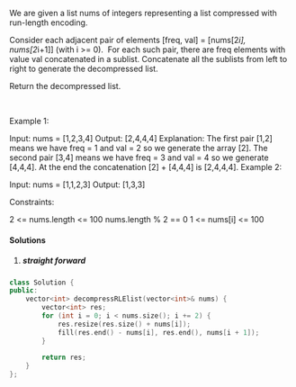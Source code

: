 We are given a list nums of integers representing a list compressed with run-length encoding.

Consider each adjacent pair of elements [freq, val] = [nums[2*i], nums[2*i+1]] (with i >= 0).  For each such pair, there are freq elements with value val concatenated in a sublist. Concatenate all the sublists from left to right to generate the decompressed list.

Return the decompressed list.

 

Example 1:

Input: nums = [1,2,3,4]
Output: [2,4,4,4]
Explanation: The first pair [1,2] means we have freq = 1 and val = 2 so we generate the array [2].
The second pair [3,4] means we have freq = 3 and val = 4 so we generate [4,4,4].
At the end the concatenation [2] + [4,4,4] is [2,4,4,4].
Example 2:

Input: nums = [1,1,2,3]
Output: [1,3,3]
 

Constraints:

2 <= nums.length <= 100
nums.length % 2 == 0
1 <= nums[i] <= 100

#### Solutions

1. ##### straight forward

```c++
class Solution {
public:
    vector<int> decompressRLElist(vector<int>& nums) {
        vector<int> res;
        for (int i = 0; i < nums.size(); i += 2) {
            res.resize(res.size() + nums[i]);
            fill(res.end() - nums[i], res.end(), nums[i + 1]);
        }
        
        return res;
    }
};
```